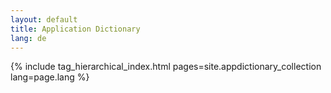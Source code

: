 ```yaml
---
layout: default
title: Application Dictionary
lang: de
---
```


{% include tag_hierarchical_index.html pages=site.appdictionary_collection lang=page.lang %}
